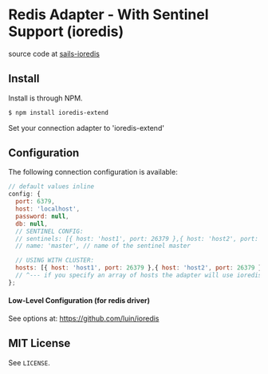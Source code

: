 # Redis Adapter - With Sentinel Support (ioredis)

source code at [sails-ioredis](https://github.com/Salakar/sails-ioredis)

## Install

Install is through NPM.

```bash
$ npm install ioredis-extend
```

Set your connection adapter to 'ioredis-extend'

## Configuration

The following connection configuration is available:

```javascript
// default values inline
config: {
  port: 6379,
  host: 'localhost',
  password: null,
  db: null,
  // SENTINEL CONFIG:
  // sentinels: [{ host: 'host1', port: 26379 },{ host: 'host2', port: 26379 }, ...]  // array of sentinel servers
  // name: 'master', // name of the sentinel master

  // USING WITH CLUSTER:
  hosts: [{ host: 'host1', port: 26379 },{ host: 'host2', port: 26379 }, ...],
  // ^--- if you specify an array of hosts the adapter will use ioredis cluster instead
};
```

#### Low-Level Configuration (for redis driver)

See options at: https://github.com/luin/ioredis

## MIT License

See `LICENSE`.

